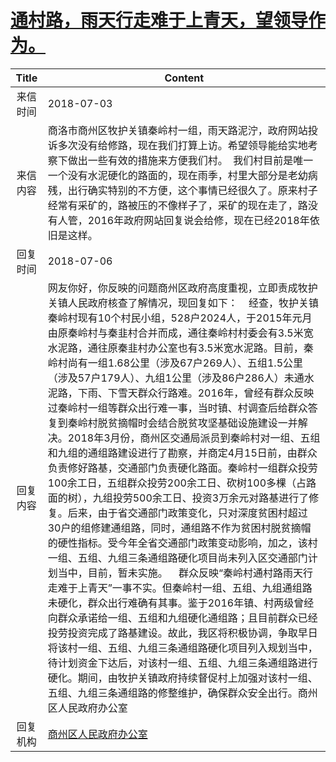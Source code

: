 # [通村路，雨天行走难于上青天，望领导作为。](http://www.shangluo.gov.cn/zmhd/ldxxxx.jsp?urltype=leadermail.LeaderMailContentUrl&wbtreeid=1112&leadermailid=4799)

| Title |                                                                                                                                                                                                                                                                                                                                                                                                         Content                                                                                                                                                                                                                                                                                                                                                                                                          |
|:-----:|--------------------------------------------------------------------------------------------------------------------------------------------------------------------------------------------------------------------------------------------------------------------------------------------------------------------------------------------------------------------------------------------------------------------------------------------------------------------------------------------------------------------------------------------------------------------------------------------------------------------------------------------------------------------------------------------------------------------------------------------------------------------------------------------------------------------------|
| 来信时间  | 2018-07-03                                                                                                                                                                                                                                                                                                                                                                                                                                                                                                                                                                                                                                                                                                                                                                                                               |
| 来信内容  | 商洛市商州区牧护关镇秦岭村一组，雨天路泥泞，政府网站投诉多次没有给修路，现在我们打算上访。希望领导能给实地考察下做出一些有效的措施来方便我们村。  我们村目前是唯一一个没有水泥硬化的路面的，现在雨季，村里大部分是老幼病残，出行确实特别的不方便，这个事情已经很久了。原来村子经常有采矿的，路被压的不像样子了，采矿的现在走了，路没有人管，2016年政府网站回复说会给修，现在已经2018年依旧是这样。                                                                                                                                                                                                                                                                                                                                                                                                                                                                                                                                                                                                                   |
| 回复时间  | 2018-07-06                                                                                                                                                                                                                                                                                                                                                                                                                                                                                                                                                                                                                                                                                                                                                                                                               |
| 回复内容  | 网友你好，你反映的问题商州区政府高度重视，立即责成牧护关镇人民政府核查了解情况，现回复如下：    经查，牧护关镇秦岭村现有10个村民小组，528户2024人，于2015年元月由原秦岭村与秦韭村合并而成，通往秦岭村村委会有3.5米宽水泥路，通往原秦韭村办公室也有3.5米宽水泥路。目前，秦岭村尚有一组1.68公里（涉及67户269人）、五组1.5公里（涉及57户179人）、九组1公里（涉及86户286人）未通水泥路，下雨、下雪天群众行路难。2016年，曾经有群众反映过秦岭村一组等群众出行难一事，当时镇、村调查后给群众答复到秦岭村脱贫摘帽时会结合脱贫攻坚基础设施建设一并解决。2018年3月份，商州区交通局派员到秦岭村对一组、五组和九组的通组路建设进行了勘察，并商定4月15日前，由群众负责修好路基，交通部门负责硬化路面。秦岭村一组群众投劳100余工日，五组群众投劳200余工日、砍树100多棵（占路面的树），九组投劳500余工日、投资3万余元对路基进行了修复。后来，由于省交通部门政策变化，只对深度贫困村超过30户的组修建通组路，同时，通组路不作为贫困村脱贫摘帽的硬性指标。受今年全省交通部门政策变动影响，加之，该村一组、五组、九组三条通组路硬化项目尚未列入区交通部门计划当中，目前，暂未实施。    群众反映“秦岭村通村路雨天行走难于上青天”一事不实。但秦岭村一组、五组、九组通组路未硬化，群众出行难确有其事。鉴于2016年镇、村两级曾经向群众承诺给一组、五组和九组硬化通组路；且目前群众已经投劳投资完成了路基建设。故此，我区将积极协调，争取早日将该村一组、五组、九组三条通组路硬化项目列入规划当中，待计划资金下达后，对该村一组、五组、九组三条通组路进行硬化。期间，由牧护关镇政府持续督促村上加强对该村一组、五组、九组三条通组路的修整维护，确保群众安全出行。商州区人民政府办公室 |
| 回复机构  | [商州区人民政府办公室](../../category/agencies/商州区人民政府办公室.md)                                                                                                                                                                                                                                                                                                                                                                                                                                                                                                                                                                                                                                                                                                                                                                      |